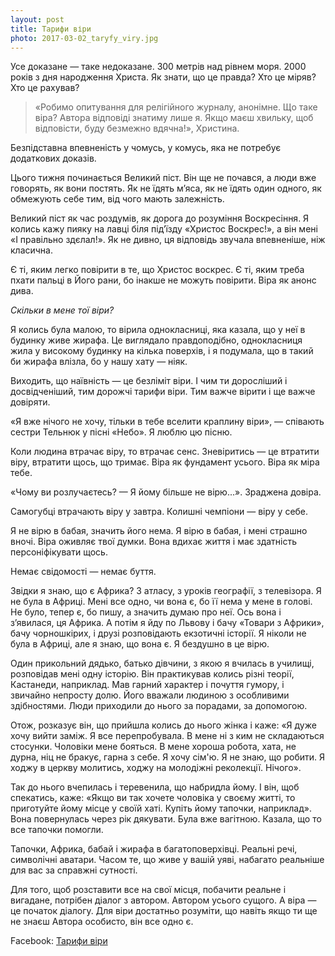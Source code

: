 ```yaml
---
layout: post
title: Тарифи віри
photo: 2017-03-02_taryfy_viry.jpg
---
```


Усе доказане — таке недоказане.
300 метрів над рівнем моря.
2000 років з дня народження Христа.
Як знати, що це правда? Хто це міряв? Хто це рахував?

<!--more-->

> «Робимо опитування для релігійного журналу, анонімне. Що таке віра? Автора відповіді знатиму лише я. Якщо маєш хвильку, щоб відповісти, буду безмежно вдячна!», Христина.

Безпідставна впевненість у чомусь, у комусь, яка не потребує додаткових доказів.

Цього тижня починається Великий піст. Він ще не почався, а люди вже говорять, як вони постять. Як не їдять м’яса, як не їдять один одного, як обмежують себе тим, від чого мають залежність.

Великий піст як час роздумів, як дорога до розуміння Воскресіння. Я колись кажу пияку на лавці біля під’їзду «Христос Воскрес!», а він мені «І правільно здєлал!». Як не дивно, ця відповідь звучала впевненіше, ніж класична.

Є ті, яким легко повірити в те, що Христос воскрес. Є ті, яким треба пхати пальці в Його рани, бо інакше не можуть повірити. Віра як анонс дива.

*Скільки в мене тої віри?*

Я колись була малою, то вірила однокласниці, яка казала, що у неї в будинку живе жирафа. Це виглядало правдоподібно, однокласниця жила у високому будинку на кілька поверхів, і я подумала, що в такий би жирафа влізла, бо у нашу хату — ніяк.

Виходить, що наївність — це безліміт віри. І чим ти доросліший і досвідченіший, тим дорожчі тарифи віри. Тим важче вірити і ще важче довіряти.

«Я вже нічого не хочу, тільки в тебе вселити краплину віри», — співають сестри Тельнюк у пісні «Небо». Я люблю цю пісню.

Коли людина втрачає віру, то втрачає сенс. Зневіритись — це втратити віру, втратити щось, що тримає. Віра як фундамент усього. Віра як міра тебе.

«Чому ви розлучаєтесь? — Я йому більше не вірю...». Зраджена довіра.

Самогубці втрачають віру у завтра. Колишні чемпіони — віру у себе.

Я не вірю в бабая, значить його нема. Я вірю в бабая, і мені страшно вночі. Віра оживляє твої думки. Вона вдихає життя і має здатність персоніфікувати щось.

Немає свідомості — немає буття.

Звідки я знаю, що є Африка? З атласу, з уроків географії, з телевізора. Я не була в Африці. Мені все одно, чи вона є, бо її нема у мене в голові. Не було, тепер є, бо пишу, а значить думаю про неї. Ось вона і з’явилася, ця Африка. А потім я йду по Львову і бачу «Товари з Африки», бачу чорношкірих, і друзі розповідають екзотичні історії. Я ніколи не була в Африці, але я знаю, що вона є. Я бездушно в це вірю.

Один прикольний дядько, батько дівчини, з якою я вчилась в училищі, розповідав мені одну історію. Він практикував колись різні теорії, Кастанеди, наприклад. Мав гарний характер і почуття гумору, і звичайно непросту долю. Його вважали людиною з особливими здібностями. Люди приходили до нього за порадами, за допомогою.

Отож, розказує він, що прийшла колись до нього жінка і каже: «Я дуже хочу вийти заміж. Я все перепробувала. В мене ні з ким не складаються стосунки. Чоловіки мене бояться. В мене хороша робота, хата, не дурна, ніц не бракує, гарна з себе. Я хочу сім'ю. Я не знаю, що робити. Я ходжу в церкву молитись, ходжу на молодіжні реколекції. Нічого».

Так до нього вчепилась і теревенила, що набридла йому. І він, щоб спекатись, каже: «Якщо ви так хочете чоловіка у своєму житті, то приготуйте йому місце у своїй хаті. Купіть йому тапочки, наприклад». Вона повернулась через рік дякувати. Була вже вагітною. Казала, що то все тапочки помогли.

Тапочки, Африка, бабай і жирафа в багатоповерхівці. Реальні речі, символічні аватари. Часом те, що живе у вашій уяві, набагато реальніше для вас за справжні сутності.

Для того, щоб розставити все на свої місця, побачити реальне і вигадане, потрібен діалог з автором. Автором усього сущого. А віра — це початок діалогу. Для віри достатньо розуміти, що навіть якщо ти ще не знаєш Автора особисто, він все одно є.

Facebook: [Тарифи віри](https://www.facebook.com/notes/%D0%BF%D1%80%D0%BE%D0%B3%D1%83%D0%BB%D1%8F%D0%BD%D0%BA%D0%B8-%D1%81%D1%82%D1%80%D0%B8%D0%B9%D1%81%D1%8C%D0%BA%D0%B8%D0%BC-%D0%BF%D0%B0%D1%80%D0%BA%D0%BE%D0%BC/%D1%82%D0%B0%D1%80%D0%B8%D1%84%D0%B8-%D0%B2%D1%96%D1%80%D0%B8/1876432799269674/)